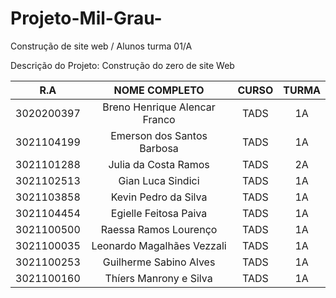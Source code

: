 # Projeto-Mil-Grau-
Construção de site web / Alunos turma 01/A

Descrição do Projeto: Construção do zero de site Web


| R.A | NOME COMPLETO | CURSO | TURMA |
| :---: | :----------:| :---: | :---: |
| 3020200397 | Breno Henrique Alencar Franco| TADS  | 1A |
| 3021104199 | Emerson dos Santos Barbosa | TADS | 1A |
| 3021101288 | Julia da Costa Ramos | TADS | 2A |
| 3021102513 | Gian Luca Sindici | TADS | 1A |
| 3021103858 | Kevin Pedro da Silva | TADS | 1A |
| 3021104454 | Egielle Feitosa Paiva | TADS | 1A |
| 3021100500 | Raessa Ramos Lourenço | TADS | 1A |
| 3021100035 | Leonardo Magalhães Vezzali | TADS | 1A |
| 3021100253 | Guilherme Sabino Alves | TADS | 1A |
| 3021100160 | Thíers Manrony e Silva | TADS | 1A |
